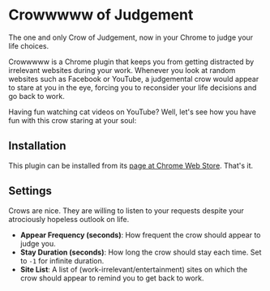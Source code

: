 # Crowwwww of Judgement
The one and only Crow of Judgement, now in your Chrome to judge your life choices.

Crowwwww is a Chrome plugin that keeps you from getting distracted by irrelevant websites during your work. Whenever you look at random websites such as Facebook or YouTube, a judgemental crow would appear to stare at you in the eye, forcing you to reconsider your life decisions and go back to work.

Having fun watching cat videos on YouTube? Well, let's see how you have fun with this crow staring at your soul:

## Installation
This plugin can be installed from its [page at Chrome Web Store](). That's it.

## Settings
Crows are nice. They are willing to listen to your requests despite your atrociously hopeless outlook on life.

- __Appear Frequency (seconds)__: How frequent the crow should appear to judge you.
- __Stay Duration (seconds)__: How long the crow should stay each time. Set to `-1` for infinite duration.
- __Site List__: A list of (work-irrelevant/entertainment) sites on which the crow should appear to remind you to get back to work.
